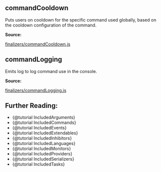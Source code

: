 ## commandCooldown

Puts users on cooldown for the specific command used globally, based on the cooldown configuration of the command.

**Source:**

[finalizers/commandCooldown.js](https://github.com/dirigeants/klasa/blob/master/src/finalizers/commandCooldown.js)

## commandLogging

Emits log to log command use in the console.

**Source:**

[finalizers/commandLogging.js](https://github.com/dirigeants/klasa/blob/master/src/finalizers/commandLogging.js)

## Further Reading:

- {@tutorial IncludedArguments}
- {@tutorial IncludedCommands}
- {@tutorial IncludedEvents}
- {@tutorial IncludedExtendables}
- {@tutorial IncludedInhibitors}
- {@tutorial IncludedLanguages}
- {@tutorial IncludedMonitors}
- {@tutorial IncludedProviders}
- {@tutorial IncludedSerializers}
- {@tutorial IncludedTasks}

